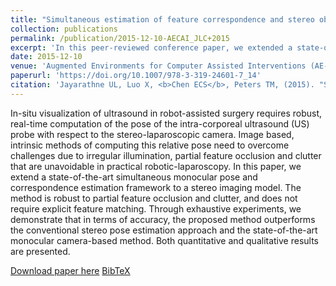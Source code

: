 ```yaml
---
title: "Simultaneous estimation of feature correspondence and stereo object pose with application to ultrasound augmented robotic laparoscopy"
collection: publications
permalink: /publication/2015-12-10-AECAI_JLC+2015
excerpt: 'In this peer-reviewed conference paper, we extended a state-of-the-art simultaneous monocular pose and correspondence estimation framework to a stereo imaging model.'
date: 2015-12-10
venue: 'Augmented Environments for Computer Assisted Interventions (AE-CAI)'
paperurl: 'https://doi.org/10.1007/978-3-319-24601-7_14'
citation: 'Jayarathne UL, Luo X, <b>Chen ECS</b>, Peters TM, (2015). "Simultaneous estimation of feature correspondence and stereo object pose with application to ultrasound augmented robotic laparoscopy"; in <i>Augmented Environments for Computer Assisted Interventions (AE-CAI)</i>, LNCS 9365, pp. 133-144.'
---
```


In-situ visualization of ultrasound in robot-assisted surgery requires robust, real-time computation of the pose of the intra-corporeal ultrasound (US) probe with respect to the stereo-laparoscopic camera. Image based, intrinsic methods of computing this relative pose need to overcome challenges due to irregular illumination, partial feature occlusion and clutter that are unavoidable in practical robotic-laparoscopy. In this paper, we extend a state-of-the-art simultaneous monocular pose and correspondence estimation framework to a stereo imaging model. The method is robust to partial feature occlusion and clutter, and does not require explicit feature matching. Through exhaustive experiments, we demonstrate that in terms of accuracy, the proposed method outperforms the conventional stereo pose estimation approach and the state-of-the-art monocular camera-based method. Both quantitative and qualitative results are presented.

[Download paper here](https://doi.org/10.1007/978-3-319-24601-7_14) [BibTeX](./../files/bibtex/JLC+2015.bib)